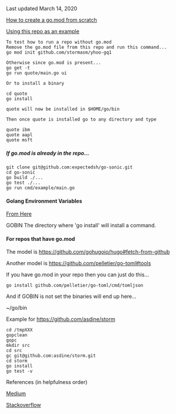 
Last updated March 14, 2020

[How to create a go.mod from scratch](https://blog.golang.org/using-go-modules)

[Using this repo as an example](https://github.com/stormasm/yhoo-gq1)

```
To test how to run a repo without go.mod
Remove the go.mod file from this repo and run this command...
go mod init github.com/stormasm/yhoo-gq1

Otherwise since go.mod is present...
go get -t
go run quote/main.go ui

Or to install a binary

cd quote
go install

quote will now be installed in $HOME/go/bin

Then once quote is installed go to any directory and type

quote ibm
quote aapl
quote msft
```

##### If go.mod is already in the repo...

```
git clone git@github.com:expectedsh/go-sonic.git
cd go-sonic
go build ./...
go test ./...
go run cmd/example/main.go
```

#### Golang Environment Variables

[From Here](https://golang.org/cmd/go/#hdr-Environment_variables)

GOBIN
	The directory where 'go install' will install a command.

#### For repos that have go.mod

The model is https://github.com/gohugoio/hugo#fetch-from-github

Another model is https://github.com/pelletier/go-toml#tools

If you have go.mod in your repo then you can just do this...

```
go install github.com/pelletier/go-toml/cmd/tomljson
```

And if GOBIN is not set the binaries will end up here...

~/go/bin

Example for https://github.com/asdine/storm

```
cd /tmpXXX
gopclean
gopc
mkdir src
cd src
gc git@github.com:asdine/storm.git
cd storm
go install
go test -v
```

References (in helpfulness order)

[Medium](https://medium.com/@fonseka.live/getting-started-with-go-modules-b3dac652066d)

[Stackoverflow](https://stackoverflow.com/questions/24069664/what-does-go-install-do)
